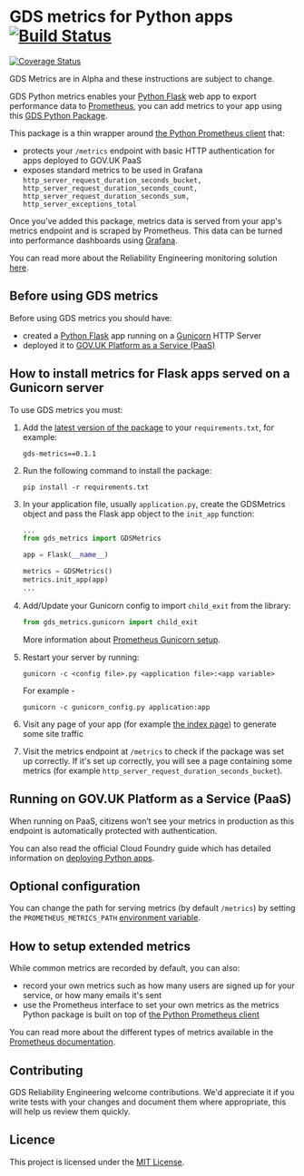# GDS metrics for Python apps [![Build Status](https://travis-ci.org/alphagov/gds_metrics_python.svg?branch=master)](https://travis-ci.org/alphagov/gds_metrics_python)
[![Coverage Status](https://coveralls.io/repos/github/alphagov/gds_metrics_python/badge.svg?branch=master)](https://coveralls.io/github/alphagov/gds_metrics_python?branch=master)

GDS Metrics are in Alpha and these instructions are subject to change.

GDS Python metrics enables your [Python Flask][] web app to export performance data to [Prometheus][], you can add metrics to your app using this [GDS Python Package][].

This package is a thin wrapper around [the Python Prometheus client][] that:

* protects your `/metrics` endpoint with basic HTTP authentication for apps deployed to GOV.UK PaaS
* exposes standard metrics to be used in Grafana
```http_server_request_duration_seconds_bucket, http_server_request_duration_seconds_count, http_server_request_duration_seconds_sum, http_server_exceptions_total```

Once you’ve added this package, metrics data is served from your app's metrics endpoint and is scraped by Prometheus. This data can be turned into performance dashboards using [Grafana][].

You can read more about the Reliability Engineering monitoring solution [here][].

## Before using GDS metrics

Before using GDS metrics you should have:

* created a [Python Flask][] app running on a [Gunicorn][] HTTP Server
* deployed it to [GOV.UK Platform as a Service (PaaS)][]

## How to install metrics for Flask apps served on a Gunicorn server

To use GDS metrics you must:

1. Add the [latest version of the package][] to your `requirements.txt`, for example:

    `gds-metrics==0.1.1`

2. Run the following command to install the package:

    `pip install -r requirements.txt`

3. In your application file, usually `application.py`, create the GDSMetrics object and pass the Flask app object to the `init_app` function:

    ```python
    ...
    from gds_metrics import GDSMetrics

    app = Flask(__name__)

    metrics = GDSMetrics()
    metrics.init_app(app)
    ...
    ```

4. Add/Update your Gunicorn config to import `child_exit` from the library:

    ```python
    from gds_metrics.gunicorn import child_exit
    ```

    More information about [Prometheus Gunicorn setup][].

5. Restart your server by running:

    `gunicorn -c <config file>.py <application file>:<app variable>`

    For example -

    `gunicorn -c gunicorn_config.py application:app`

6. Visit any page of your app (for example [the index page][]) to generate some site traffic

7. Visit the metrics endpoint at `/metrics` to check if the package was set up correctly. If it's set up correctly, you will see a page containing some metrics (for example `http_server_request_duration_seconds_bucket`).

## Running on GOV.UK Platform as a Service (PaaS)

When running on PaaS, citizens won’t see your metrics in production as this endpoint is automatically protected with authentication.

You can also read the official Cloud Foundry guide which has detailed information on [deploying Python apps][].

## Optional configuration

You can change the path for serving metrics (by default `/metrics`) by setting the `PROMETHEUS_METRICS_PATH` [environment variable][].

## How to setup extended metrics

While common metrics are recorded by default, you can also:

* record your own metrics such as how many users are signed up for your service, or how many emails it's sent
* use the Prometheus interface to set your own metrics as the metrics Python package is built on top of [the Python Prometheus client][]

You can read more about the different types of metrics available in the [Prometheus documentation][].

## Contributing

GDS Reliability Engineering welcome contributions. We'd appreciate it if you write tests with your changes and document them where appropriate, this will help us review them quickly.

## Licence

This project is licensed under the [MIT License][].

[Prometheus]: https://prometheus.io/
[GDS Python package]: https://pypi.org/project/gds-metrics/
[the Python Prometheus client]: https://pypi.python.org/pypi/prometheus_client
[Grafana]: https://grafana.com/
[here]: https://reliability-engineering.cloudapps.digital/#reliability-engineering
[Gunicorn]: http://gunicorn.org/
[Prometheus Gunicorn setup]: https://github.com/prometheus/client_python#multiprocess-mode-gunicorn
[Python Flask]: http://flask.pocoo.org/
[GOV.UK Platform as a Service (PaaS)]: https://www.cloud.service.gov.uk/
[latest version of the package]: https://pypi.org/project/gds-metrics/
[the index page]: http://localhost:5000/
[PaaS]: https://www.cloud.service.gov.uk/
[deploy a basic Python app]: https://docs.cloud.service.gov.uk/#deploy-a-django-app
[deploying Python apps]: https://docs.cloudfoundry.org/buildpacks/python/index.html
[environment variable]: https://docs.cloud.service.gov.uk/#environment-variables
[Prometheus documentation]: https://prometheus.io/docs/concepts/metric_types/
[MIT License]: https://github.com/alphagov/gds_metrics_python/blob/master/LICENSE
